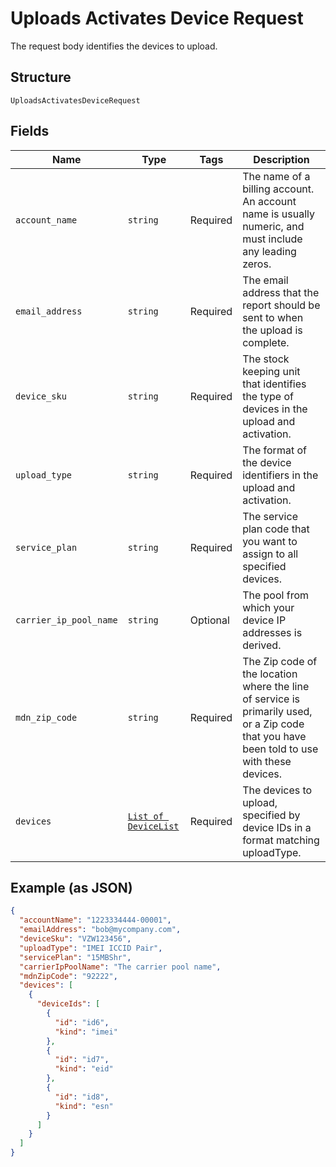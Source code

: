 
# Uploads Activates Device Request

The request body identifies the devices to upload.

## Structure

`UploadsActivatesDeviceRequest`

## Fields

| Name | Type | Tags | Description |
|  --- | --- | --- | --- |
| `account_name` | `string` | Required | The name of a billing account. An account name is usually numeric, and must include any leading zeros. |
| `email_address` | `string` | Required | The email address that the report should be sent to when the upload is complete. |
| `device_sku` | `string` | Required | The stock keeping unit that identifies the type of devices in the upload and activation. |
| `upload_type` | `string` | Required | The format of the device identifiers in the upload and activation. |
| `service_plan` | `string` | Required | The service plan code that you want to assign to all specified devices. |
| `carrier_ip_pool_name` | `string` | Optional | The pool from which your device IP addresses is derived. |
| `mdn_zip_code` | `string` | Required | The Zip code of the location where the line of service is primarily used, or a Zip code that you have been told to use with these devices. |
| `devices` | [`List of DeviceList`](../../doc/models/device-list.md) | Required | The devices to upload, specified by device IDs in a format matching uploadType. |

## Example (as JSON)

```json
{
  "accountName": "1223334444-00001",
  "emailAddress": "bob@mycompany.com",
  "deviceSku": "VZW123456",
  "uploadType": "IMEI ICCID Pair",
  "servicePlan": "15MBShr",
  "carrierIpPoolName": "The carrier pool name",
  "mdnZipCode": "92222",
  "devices": [
    {
      "deviceIds": [
        {
          "id": "id6",
          "kind": "imei"
        },
        {
          "id": "id7",
          "kind": "eid"
        },
        {
          "id": "id8",
          "kind": "esn"
        }
      ]
    }
  ]
}
```

